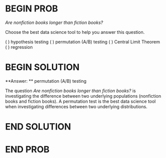 # BEGIN PROB

*Are nonfiction books longer than fiction books?*

Choose the best data science tool to help you answer this question.

( ) hypothesis testing
( ) permutation (A/B) testing
( ) Central Limit Theorem
( ) regression

# BEGIN SOLUTION

**Answer: ** permutation (A/B) testing

The question *Are nonfiction books longer than fiction books?* is investigating 
the difference between two underlying populations (nonfiction books and fiction books).
A permutation test is the best data science tool when investigating differences between two
underlying distributions. 

# END SOLUTION


# END PROB
